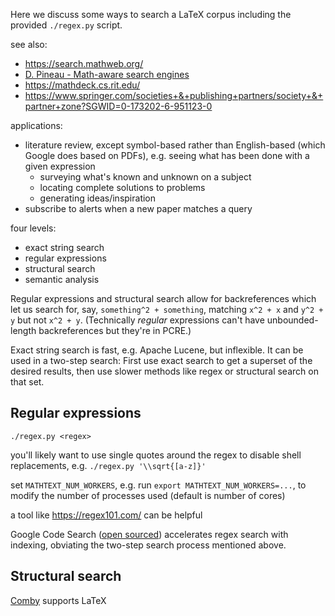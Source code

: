 Here we discuss some ways to search a LaTeX corpus including the provided
`./regex.py` script.

see also:
* https://search.mathweb.org/
* [D. Pineau - Math-aware search engines](https://www.groundai.com/project/math-aware-search-engines-physics-applications-and-overview/1)
* https://mathdeck.cs.rit.edu/
* https://www.springer.com/societies+&+publishing+partners/society+&+partner+zone?SGWID=0-173202-6-951123-0

applications:
* literature review, except symbol-based rather than English-based (which
  Google does based on PDFs), e.g. seeing what has been done with a given
  expression
  * surveying what's known and unknown on a subject
  * locating complete solutions to problems
  * generating ideas/inspiration
* subscribe to alerts when a new paper matches a query

four levels:
* exact string search
* regular expressions
* structural search
* semantic analysis

Regular expressions and structural search allow for backreferences which let us
search for, say, `something^2 + something`, matching `x^2 + x` and `y^2 + y`
but not `x^2 + y`.
(Technically _regular_ expressions can't have unbounded-length backreferences
but they're in PCRE.)

Exact string search is fast, e.g. Apache Lucene, but inflexible.
It can be used in a two-step search:
First use exact search to get a superset of the desired results,
then use slower methods like regex or
structural search on that set.

## Regular expressions

`./regex.py <regex>`

you'll likely want to use single quotes around the regex to disable shell
replacements, e.g. `./regex.py '\\sqrt{[a-z]}'`

set `MATHTEXT_NUM_WORKERS`, e.g. run `export MATHTEXT_NUM_WORKERS=...`, to
modify the number of processes used (default is number of cores)

a tool like https://regex101.com/ can be helpful

Google Code Search ([open sourced](https://github.com/google/codesearch))
accelerates regex search with indexing, obviating the two-step search process
mentioned above.


## Structural search

[Comby](https://comby.dev/docs/overview) supports LaTeX

